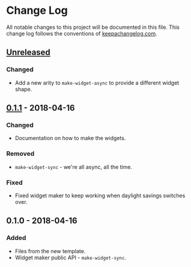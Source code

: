 # Change Log
All notable changes to this project will be documented in this file. This change log follows the conventions of [keepachangelog.com](http://keepachangelog.com/).

## [Unreleased]
### Changed
- Add a new arity to `make-widget-async` to provide a different widget shape.

## [0.1.1] - 2018-04-16
### Changed
- Documentation on how to make the widgets.

### Removed
- `make-widget-sync` - we're all async, all the time.

### Fixed
- Fixed widget maker to keep working when daylight savings switches over.

## 0.1.0 - 2018-04-16
### Added
- Files from the new template.
- Widget maker public API - `make-widget-sync`.

[Unreleased]: https://github.com/your-name/laxam-clojure-tutorial-part3-repl/compare/0.1.1...HEAD
[0.1.1]: https://github.com/your-name/laxam-clojure-tutorial-part3-repl/compare/0.1.0...0.1.1
